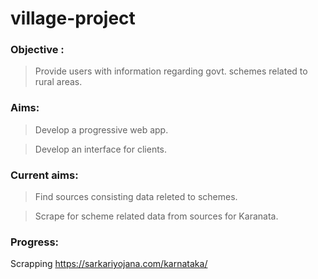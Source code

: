 # village-project

### Objective : 

> Provide users with information regarding govt. schemes related to rural areas.

### Aims:

>Develop a progressive web app.

>Develop an interface for clients.

### Current aims:

>Find sources consisting data releted to schemes.

>Scrape for scheme related data from sources for Karanata.

### Progress:

Scrapping https://sarkariyojana.com/karnataka/
